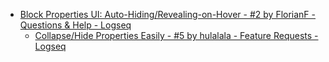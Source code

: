 - [Block Properties UI: Auto-Hiding/Revealing-on-Hover - #2 by FlorianF - Questions & Help - Logseq](https://discuss.logseq.com/t/block-properties-ui-auto-hiding-revealing-on-hover/20631/2)
	- [Collapse/Hide Properties Easily - #5 by hulalala - Feature Requests - Logseq](https://discuss.logseq.com/t/collapse-hide-properties-easily/5583/5)